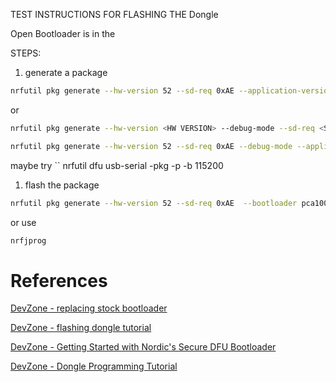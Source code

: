 TEST INSTRUCTIONS FOR FLASHING THE Dongle


Open Bootloader is in the

STEPS:

1. generate a package
  ```bash
  nrfutil pkg generate --hw-version 52 --sd-req 0xAE --application-version 1 --application firmware.hex firmware.zip
  ```
  or
  ```bash
  nrfutil pkg generate --hw-version <HW VERSION> --debug-mode --sd-req <SOFTDEVICE ID> --application <APP HEX> <DFU ZIP>

  nrfutil pkg generate --hw-version 52 --sd-req 0xAE --debug-mode --application ble_app_blinky_pca10059_s140.hex dfu.zip
  ```
  maybe try ``
  nrfutil dfu usb-serial -pkg <DFU ZIP> -p <VIRTUAL SERIAL PORT> -b 115200

1. flash the package
  ```bash
  nrfutil pkg generate --hw-version 52 --sd-req 0xAE  --bootloader pca10059_bootloader.hex bootloader.zip --bootloader-version 1
  ```

  or use
  ```bash
  nrfjprog
  ```


# References
[DevZone - replacing stock bootloader](https://devzone.nordicsemi.com/f/nordic-q-a/39185/pca10059-replacing-stock-bootloader-with-adafruit-uf2-using-usb-dfua-signature-i-can-generate-a-zip-file-with-nrfutil-but-what-key-should-i-use-i-tried-to-use-just-a-private-key-and-flash-that-generated-packet-with-nrfutil-bu)

[DevZone - flashing dongle tutorial](https://devzone.nordicsemi.com/nordic/short-range-guides/b/getting-started/posts/nrf52840-dongle-programming-tutorial)

[DevZone - Getting Started with Nordic's Secure DFU Bootloader](https://devzone.nordicsemi.com/nordic/nordic-blog/b/blog/posts/getting-started-with-nordics-secure-dfu-bootloader)

[DevZone - Dongle Programming Tutorial](https://devzone.nordicsemi.com/nordic/short-range-guides/b/getting-started/posts/nrf52840-dongle-programming-tutorial)

